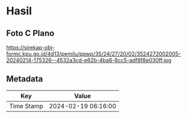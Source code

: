 # Hasil

## Foto C Plano

https://sirekap-obj-formc.kpu.go.id/4d13/pemilu/ppwp/35/24/27/20/02/3524272002005-20240214-175326--4532a3cd-e62b-4ba6-8cc5-adf8f8e030ff.jpg


## Metadata

| Key        | Value               |
| ---------- | ------------------- |
| Time Stamp | 2024-02-19 06:16:00 |



